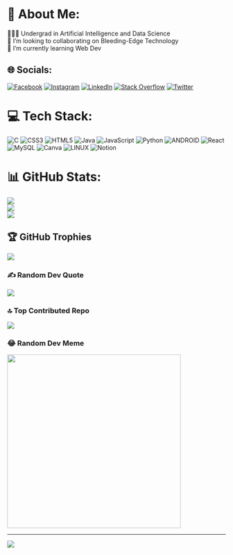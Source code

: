 # 💫 About Me:
👨🏻‍🎓 Undergrad in Artificial Intelligence and Data Science<br>👯 I’m looking to collaborating on Bleeding-Edge Technology<br>🌱 I’m currently learning Web Dev<br>


## 🌐 Socials:
[![Facebook](https://img.shields.io/badge/Facebook-%231877F2.svg?logo=Facebook&logoColor=white)](https://facebook.com/joyaljij0) [![Instagram](https://img.shields.io/badge/Instagram-%23E4405F.svg?logo=Instagram&logoColor=white)](https://instagram.com/joyal_jij0) [![LinkedIn](https://img.shields.io/badge/LinkedIn-%230077B5.svg?logo=linkedin&logoColor=white)](https://linkedin.com/in/joyaljijo) [![Stack Overflow](https://img.shields.io/badge/-Stackoverflow-FE7A16?logo=stack-overflow&logoColor=white)](https://stackoverflow.com/users/19737275) [![Twitter](https://img.shields.io/badge/Twitter-%231DA1F2.svg?logo=Twitter&logoColor=white)](https://twitter.com/Joyal_jij0) 

# 💻 Tech Stack:
![C](https://img.shields.io/badge/c-%2300599C.svg?style=for-the-badge&logo=c&logoColor=white) ![CSS3](https://img.shields.io/badge/css3-%231572B6.svg?style=for-the-badge&logo=css3&logoColor=white) ![HTML5](https://img.shields.io/badge/html5-%23E34F26.svg?style=for-the-badge&logo=html5&logoColor=white) ![Java](https://img.shields.io/badge/java-%23ED8B00.svg?style=for-the-badge&logo=java&logoColor=white) ![JavaScript](https://img.shields.io/badge/javascript-%23323330.svg?style=for-the-badge&logo=javascript&logoColor=%23F7DF1E) ![Python](https://img.shields.io/badge/python-3670A0?style=for-the-badge&logo=python&logoColor=ffdd54) ![ANDROID](https://img.shields.io/badge/android-%2320232a.svg?style=for-the-badge&logo=android&logoColor=%a4c639) ![React](https://img.shields.io/badge/react-%2320232a.svg?style=for-the-badge&logo=react&logoColor=%2361DAFB) ![MySQL](https://img.shields.io/badge/mysql-%2300f.svg?style=for-the-badge&logo=mysql&logoColor=white) ![Canva](https://img.shields.io/badge/Canva-%2300C4CC.svg?style=for-the-badge&logo=Canva&logoColor=white) ![LINUX](https://img.shields.io/badge/Linux-FCC624?style=for-the-badge&logo=linux&logoColor=black) ![Notion](https://img.shields.io/badge/Notion-%23000000.svg?style=for-the-badge&logo=notion&logoColor=white)
# 📊 GitHub Stats:
![](https://github-readme-stats.vercel.app/api?username=joyal-jij0&theme=dark&hide_border=false&include_all_commits=true&count_private=true)<br/>
![](https://github-readme-streak-stats.herokuapp.com/?user=joyal-jij0&theme=dark&hide_border=false)<br/>
![](https://github-readme-stats.vercel.app/api/top-langs/?username=joyal-jij0&theme=dark&hide_border=false&include_all_commits=true&count_private=true&layout=compact)

## 🏆 GitHub Trophies
![](https://github-profile-trophy.vercel.app/?username=joyal-jij0&theme=discord&no-frame=true&no-bg=true&margin-w=4)

### ✍️ Random Dev Quote
![](https://quotes-github-readme.vercel.app/api?type=horizontal&theme=dark)

### 🔝 Top Contributed Repo
![](https://github-contributor-stats.vercel.app/api?username=joyal-jij0&limit=5&theme=dark&combine_all_yearly_contributions=true)

### 😂 Random Dev Meme
<img src='https://randommeme-five.vercel.app/' style="height: 400px;"/>

---
[![](https://visitcount.itsvg.in/api?id=joyal-jij0&icon=0&color=10)](https://visitcount.itsvg.in)

<!-- Proudly created with GPRM ( https://gprm.itsvg.in ) -->
